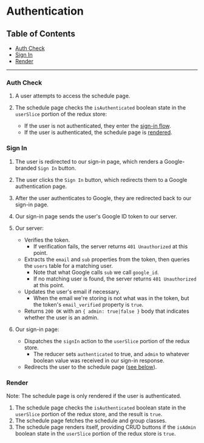 # Authentication

## Table of Contents
* [Auth Check](#auth-check)
* [Sign In](#sign-in)
* [Render](#render)

----

### Auth Check

1. A user attempts to access the schedule page.
1. The schedule page checks the `isAuthenticated` boolean state in the `userSlice` portion of the redux store:
    
    - If the user is not authenticated, they enter the [sign-in flow](#sign-in).
    - If the user is authenticated, the schedule page is [rendered](#render).

### Sign In

1. The user is redirected to our sign-in page, which renders a Google-branded `Sign In` button.
1. The user clicks the `Sign In` button, which redirects them to a Google authentication page.
1. After the user authenticates to Google, they are redirected back to our sign-in page.
1. Our sign-in page sends the user's Google ID token to our server.
1. Our server:
    
    - Verifies the token.
        - If verification fails, the server returns `401 Unauthorized` at this point.
    - Extracts the `email` and `sub` properties from the token, then queries the `users` table for a matching user.
        - Note that what Google calls `sub` we call `google_id`.
        - If no matching user is found, the server returns `401 Unauthorized` at this point.
    - Updates the user's email if necessary.
        - When the email we're storing is not what was in the token, but the token's `email_verified` property is `true`.
    - Returns `200 OK` with an `{ admin: true|false }` body that indicates whether the user is an admin.
    
1. Our sign-in page:
    
    - Dispatches the `signIn` action to the `userSlice` portion of the redux store.
        - The reducer sets `authenticated` to true, and `admin` to whatever boolean value was received in our sign-in response.
    - Redirects the user to the schedule page ([see below](#render)).

### Render

Note: The schedule page is only rendered if the user is authenticated.

1. The schedule page checks the `isAuthenticated` boolean state in the `userSlice` portion of the redux store, and the result is `true`.
1. The schedule page fetches the schedule and group classes.
1. The schedule page renders itself, providing CRUD buttons if the `isAdmin` boolean state in the `userSlice` portion of the redux store is `true`.

